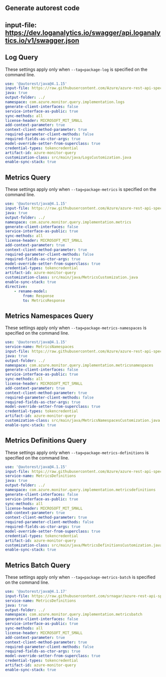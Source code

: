 ## Generate autorest code
## input-file: https://dev.loganalytics.io/swagger/api.loganalytics.io/v1/swagger.json

## Log Query 
These settings apply only when `--tag=package-log` is specified on the command line.

``` yaml $(tag) == 'package-log'
use: '@autorest/java@4.1.15'
input-file: https://raw.githubusercontent.com/Azure/azure-rest-api-specs/605407bc0c1a133018285f550d01175469cb3c3a/specification/operationalinsights/data-plane/Microsoft.OperationalInsights/stable/2022-10-27/OperationalInsights.json
java: true
output-folder: ../
namespace: com.azure.monitor.query.implementation.logs
generate-client-interfaces: false
service-interface-as-public: true
sync-methods: all
license-header: MICROSOFT_MIT_SMALL
add-context-parameter: true
context-client-method-parameter: true
required-parameter-client-methods: false 
required-fields-as-ctor-args: true
model-override-setter-from-superclass: true
credential-types: tokencredential
artifact-id: azure-monitor-query
customization-class: src/main/java/LogsCustomization.java
enable-sync-stack: true
```

## Metrics Query
These settings apply only when `--tag=package-metrics` is specified on the command line.

``` yaml $(tag) == 'package-metrics'
use: '@autorest/java@4.1.15'
input-file: https://raw.githubusercontent.com/Azure/azure-rest-api-specs/dba6ed1f03bda88ac6884c0a883246446cc72495/specification/monitor/resource-manager/Microsoft.Insights/stable/2018-01-01/metrics_API.json
java: true
output-folder: ../
namespace: com.azure.monitor.query.implementation.metrics
generate-client-interfaces: false
service-interface-as-public: true
sync-methods: all
license-header: MICROSOFT_MIT_SMALL
add-context-parameter: true
context-client-method-parameter: true
required-parameter-client-methods: false 
required-fields-as-ctor-args: true
model-override-setter-from-superclass: true
credential-types: tokencredential
artifact-id: azure-monitor-query
customization-class: src/main/java/MetricsCustomization.java
enable-sync-stack: true
directive:
    - rename-model:
        from: Response
        to: MetricsResponse
```

## Metrics Namespaces Query
These settings apply only when `--tag=package-metrics-namespaces` is specified on the command line.

``` yaml $(tag) == 'package-metrics-namespaces'
use: '@autorest/java@4.1.15'
service-name: MetricsNamespaces
input-file: https://raw.githubusercontent.com/Azure/azure-rest-api-specs/dba6ed1f03bda88ac6884c0a883246446cc72495/specification/monitor/resource-manager/Microsoft.Insights/preview/2017-12-01-preview/metricNamespaces_API.json
java: true
output-folder: ../
namespace: com.azure.monitor.query.implementation.metricsnamespaces
generate-client-interfaces: false
service-interface-as-public: true
sync-methods: all
license-header: MICROSOFT_MIT_SMALL
add-context-parameter: true
context-client-method-parameter: true
required-parameter-client-methods: false 
required-fields-as-ctor-args: true
model-override-setter-from-superclass: true
credential-types: tokencredential
artifact-id: azure-monitor-query
customization-class: src/main/java/MetricsNamespacesCustomization.java
enable-sync-stack: true
```

## Metrics Definitions Query
These settings apply only when `--tag=package-metrics-definitions` is specified on the command line.

``` yaml $(tag) == 'package-metrics-definitions'
use: '@autorest/java@4.1.15'
input-file: https://raw.githubusercontent.com/Azure/azure-rest-api-specs/dba6ed1f03bda88ac6884c0a883246446cc72495/specification/monitor/resource-manager/Microsoft.Insights/stable/2018-01-01/metricDefinitions_API.json
service-name: MetricsDefinitions
java: true
output-folder: ../
namespace: com.azure.monitor.query.implementation.metricsdefinitions
generate-client-interfaces: false
service-interface-as-public: true
sync-methods: all
license-header: MICROSOFT_MIT_SMALL
add-context-parameter: true
context-client-method-parameter: true
required-parameter-client-methods: false 
required-fields-as-ctor-args: true
model-override-setter-from-superclass: true
credential-types: tokencredential
artifact-id: azure-monitor-query
customization-class: src/main/java/MetricsDefinitionsCustomization.java
enable-sync-stack: true
```

## Metrics Batch Query
These settings apply only when `--tag=package-metrics-batch` is specified on the command line.

``` yaml $(tag) == 'package-metrics-batch'
use: '@autorest/java@4.1.17'
input-file: https://raw.githubusercontent.com/srnagar/azure-rest-api-specs/fb0e6987b97d7cd6cd13f2f45493f48d3e63e804/specification/monitor/data-plane/Microsoft.Insights/stable/2023-10-01/metricBatch.json
service-name: MetricsDefinitions
java: true
output-folder: ../
namespace: com.azure.monitor.query.implementation.metricsbatch
generate-client-interfaces: false
service-interface-as-public: true
sync-methods: all
license-header: MICROSOFT_MIT_SMALL
add-context-parameter: true
context-client-method-parameter: true
required-parameter-client-methods: false 
required-fields-as-ctor-args: true
model-override-setter-from-superclass: true
credential-types: tokencredential
artifact-id: azure-monitor-query
enable-sync-stack: true
```
